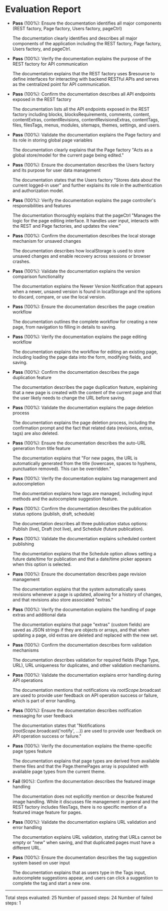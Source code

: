 # Evaluation Report

- **Pass** (100%): Ensure the documentation identifies all major components (REST factory, Page factory, Users factory, pageCtrl)
  
  The documentation clearly identifies and describes all major components of the application including the REST factory, Page factory, Users factory, and pageCtrl.

- **Pass** (100%): Verify the documentation explains the purpose of the REST factory for API communication
  
  The documentation explains that the REST factory uses $resource to define interfaces for interacting with backend RESTful APIs and serves as the centralized point for API communication.

- **Pass** (100%): Confirm the documentation describes all API endpoints exposed in the REST factory
  
  The documentation lists all the API endpoints exposed in the REST factory including blocks, blocksRequirements, comments, content, contentExtras, contentRevisions, contentRevisionsExtras, contentTags, files, filesTags, menus, modules, sitemaps, themes, settings, and users.

- **Pass** (100%): Validate the documentation explains the Page factory and its role in storing global page variables
  
  The documentation clearly explains that the Page factory "Acts as a global store/model for the current page being edited."

- **Pass** (100%): Ensure the documentation describes the Users factory and its purpose for user data management
  
  The documentation states that the Users factory "Stores data about the current logged-in user" and further explains its role in the authentication and authorization model.

- **Pass** (100%): Verify the documentation explains the page controller's responsibilities and features
  
  The documentation thoroughly explains that the pageCtrl "Manages the logic for the page editing interface. It handles user input, interacts with the REST and Page factories, and updates the view."

- **Pass** (100%): Confirm the documentation describes the local storage mechanism for unsaved changes
  
  The documentation describes how localStorage is used to store unsaved changes and enable recovery across sessions or browser crashes.

- **Pass** (100%): Validate the documentation explains the version comparison functionality
  
  The documentation explains the Newer Version Notification that appears when a newer, unsaved version is found in localStorage and the options to discard, compare, or use the local version.

- **Pass** (100%): Ensure the documentation describes the page creation workflow
  
  The documentation outlines the complete workflow for creating a new page, from navigation to filling in details to saving.

- **Pass** (100%): Verify the documentation explains the page editing workflow
  
  The documentation explains the workflow for editing an existing page, including loading the page data into the form, modifying fields, and saving.

- **Pass** (100%): Confirm the documentation describes the page duplication feature
  
  The documentation describes the page duplication feature, explaining that a new page is created with the content of the current page and that the user likely needs to change the URL before saving.

- **Pass** (100%): Validate the documentation explains the page deletion process
  
  The documentation explains the page deletion process, including the confirmation prompt and the fact that related data (revisions, extras, tags) are also deleted.

- **Pass** (100%): Ensure the documentation describes the auto-URL generation from title feature
  
  The documentation explains that "For new pages, the URL is automatically generated from the title (lowercase, spaces to hyphens, punctuation removed). This can be overridden."

- **Pass** (100%): Verify the documentation explains tag management and autocompletion
  
  The documentation explains how tags are managed, including input methods and the autocomplete suggestion feature.

- **Pass** (100%): Confirm the documentation describes the publication status options (publish, draft, schedule)
  
  The documentation describes all three publication status options: Publish (live), Draft (not live), and Schedule (future publication).

- **Pass** (100%): Validate the documentation explains scheduled content publishing
  
  The documentation explains that the Schedule option allows setting a future date/time for publication and that a date/time picker appears when this option is selected.

- **Pass** (100%): Ensure the documentation describes page revision management
  
  The documentation explains that the system automatically saves revisions whenever a page is updated, allowing for a history of changes, and that revisions also store associated "extras."

- **Pass** (100%): Verify the documentation explains the handling of page extras and additional data
  
  The documentation explains that page "extras" (custom fields) are saved as JSON strings if they are objects or arrays, and that when updating a page, old extras are deleted and replaced with the new set.

- **Pass** (100%): Confirm the documentation describes form validation mechanisms
  
  The documentation describes validation for required fields (Page Type, URL), URL uniqueness for duplicates, and other validation mechanisms.

- **Pass** (100%): Validate the documentation explains error handling during API operations
  
  The documentation mentions that notifications via $rootScope.$broadcast are used to provide user feedback on API operation success or failure, which is part of error handling.

- **Pass** (100%): Ensure the documentation describes notification messaging for user feedback
  
  The documentation states that "Notifications ($rootScope.$broadcast('notify', ...)) are used to provide user feedback on API operation success or failure."

- **Pass** (100%): Verify the documentation explains the theme-specific page types feature
  
  The documentation explains that page types are derived from available theme files and that the Page.themePages array is populated with available page types from the current theme.

- **Fail** (90%): Confirm the documentation describes the featured image handling
  
  The documentation does not explicitly mention or describe featured image handling. While it discusses file management in general and the REST factory includes filesTags, there is no specific mention of a featured image feature for pages.

- **Pass** (100%): Validate the documentation explains URL validation and error handling
  
  The documentation explains URL validation, stating that URLs cannot be empty or "new" when saving, and that duplicated pages must have a different URL.

- **Pass** (100%): Ensure the documentation describes the tag suggestion system based on user input
  
  The documentation explains that as users type in the Tags input, autocomplete suggestions appear, and users can click a suggestion to complete the tag and start a new one.

---

Total steps evaluated: 25
Number of passed steps: 24
Number of failed steps: 1